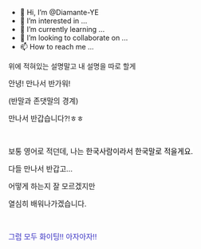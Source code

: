 - 👋 Hi, I’m @Diamante-YE
- 👀 I’m interested in ...
- 🌱 I’m currently learning ...
- 💞️ I’m looking to collaborate on ...
- 📫 How to reach me ...

위에 적혀있는 설명말고
내 설명을 따로 할게

<p><span style="font-size: 11pt;">안녕! 만나서 반가워!</span></p>
<p><span style="font-size: 11pt;">(반말과 존댓말의 경계)</span></p>
<p><span style="font-size: 11pt;">만나서 반갑습니다?!ㅎㅎ</span></p>
<p><br></p><p><span style="font-size: 11pt;">보통 영어로 적던데, 나는 <span style="background-color: rgb(255, 255, 255); color: rgb(0, 0, 0);">한국사람이라서 한국말로 적을게요.</span></span></p>
<p><span style="font-size: 11pt;">다들 만나서 반갑고...</span></p>
<p><span style="font-size: 11pt;">어떻게 하는지 잘 모르겠지만</span></p><p><span style="font-size: 11pt;">열심히 배워나가겠습니다.</span></p>
<p><br></p><p><span style="font-size: 11pt; color: rgb(58, 50, 195);">그럼 모두 화이팅!! 아자아자!!</span></p>
